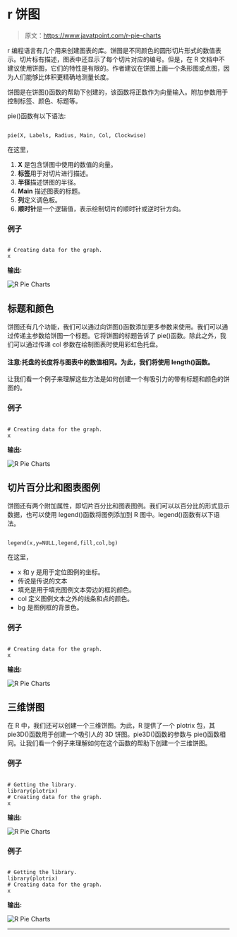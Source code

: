 # r 饼图

> 原文：<https://www.javatpoint.com/r-pie-charts>

r 编程语言有几个用来创建图表的库。饼图是不同颜色的圆形切片形式的数值表示。切片标有描述，图表中还显示了每个切片对应的编号。但是，在 R 文档中不建议使用饼图，它们的特性是有限的。作者建议在饼图上画一个条形图或点图，因为人们能够比体积更精确地测量长度。

饼图是在饼图()函数的帮助下创建的，该函数将正数作为向量输入。附加参数用于控制标签、颜色、标题等。

pie()函数有以下语法:

```

pie(X, Labels, Radius, Main, Col, Clockwise)

```

在这里，

1.  **X** 是包含饼图中使用的数值的向量。
2.  **标签**用于对切片进行描述。
3.  **半径**描述饼图的半径。
4.  **Main** 描述图表的标题。
5.  **列**定义调色板。
6.  **顺时针**是一个逻辑值，表示绘制切片的顺时针或逆时针方向。

### 例子

```

# Creating data for the graph.
x 
```

**输出:**

![R Pie Charts](img/4ac3f58a75271f46db0c956904a0c8be.png)

## 标题和颜色

饼图还有几个功能，我们可以通过向饼图()函数添加更多参数来使用。我们可以通过传递主参数给饼图一个标题。它将饼图的标题告诉了 pie()函数。除此之外，我们可以通过传递 col 参数在绘制图表时使用彩虹色托盘。

#### 注意:托盘的长度将与图表中的数值相同。为此，我们将使用 length()函数。

让我们看一个例子来理解这些方法是如何创建一个有吸引力的带有标题和颜色的饼图的。

### 例子

```

# Creating data for the graph.
x 
```

**输出:**

![R Pie Charts](img/405cf775af2fac2e752bd718668f4dad.png)

## 切片百分比和图表图例

饼图还有两个附加属性，即切片百分比和图表图例。我们可以以百分比的形式显示数据，也可以使用 legend()函数将图例添加到 R 图中。legend()函数有以下语法。

```

legend(x,y=NULL,legend,fill,col,bg)

```

在这里，

*   x 和 y 是用于定位图例的坐标。
*   传说是传说的文本
*   填充是用于填充图例文本旁边的框的颜色。
*   col 定义图例文本之外的线条和点的颜色。
*   bg 是图例框的背景色。

### 例子

```

# Creating data for the graph.
x 
```

**输出:**

![R Pie Charts](img/46fa5bd8049e0abe9253169d620c59e5.png)

## 三维饼图

在 R 中，我们还可以创建一个三维饼图。为此，R 提供了一个 plotrix 包，其 pie3D()函数用于创建一个吸引人的 3D 饼图。pie3D()函数的参数与 pie()函数相同。让我们看一个例子来理解如何在这个函数的帮助下创建一个三维饼图。

### 例子

```

# Getting the library.
library(plotrix)
# Creating data for the graph.
x 
```

**输出:**

![R Pie Charts](img/ad618e89a88de65a3fddae7416168bf3.png)

### 例子

```

# Getting the library.
library(plotrix)
# Creating data for the graph.
x 
```

**输出:**

![R Pie Charts](img/7b48ecbc1780983f62bb8f6cf46f0cb4.png)

* * *